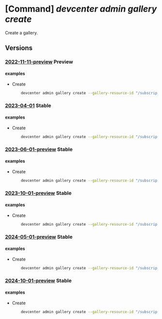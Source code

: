 # [Command] _devcenter admin gallery create_

Create a gallery.

## Versions

### [2022-11-11-preview](/Resources/mgmt-plane/L3N1YnNjcmlwdGlvbnMve30vcmVzb3VyY2Vncm91cHMve30vcHJvdmlkZXJzL21pY3Jvc29mdC5kZXZjZW50ZXIvZGV2Y2VudGVycy97fS9nYWxsZXJpZXMve30=/2022-11-11-preview.xml) **Preview**

<!-- mgmt-plane /subscriptions/{}/resourcegroups/{}/providers/microsoft.devcenter/devcenters/{}/galleries/{} 2022-11-11-preview -->

#### examples

- Create
    ```bash
        devcenter admin gallery create --gallery-resource-id "/subscriptions/{subscriptionId}/resourceGroups/rg1/providers/Microsoft.Compute/galleries/{galleryName}" --dev-center-name "Contoso" --name "{galleryName}" --resource-group "rg1"
    ```

### [2023-04-01](/Resources/mgmt-plane/L3N1YnNjcmlwdGlvbnMve30vcmVzb3VyY2Vncm91cHMve30vcHJvdmlkZXJzL21pY3Jvc29mdC5kZXZjZW50ZXIvZGV2Y2VudGVycy97fS9nYWxsZXJpZXMve30=/2023-04-01.xml) **Stable**

<!-- mgmt-plane /subscriptions/{}/resourcegroups/{}/providers/microsoft.devcenter/devcenters/{}/galleries/{} 2023-04-01 -->

#### examples

- Create
    ```bash
        devcenter admin gallery create --gallery-resource-id "/subscriptions/0ac520ee-14c0-480f-b6c9-0a90c58ffff/resourceGroups/rg1/providers/Microsoft.Compute/galleries/StandardGallery" --dev-center-name "Contoso" --name "StandardGallery" --resource-group "rg1"
    ```

### [2023-06-01-preview](/Resources/mgmt-plane/L3N1YnNjcmlwdGlvbnMve30vcmVzb3VyY2Vncm91cHMve30vcHJvdmlkZXJzL21pY3Jvc29mdC5kZXZjZW50ZXIvZGV2Y2VudGVycy97fS9nYWxsZXJpZXMve30=/2023-06-01-preview.xml) **Stable**

<!-- mgmt-plane /subscriptions/{}/resourcegroups/{}/providers/microsoft.devcenter/devcenters/{}/galleries/{} 2023-06-01-preview -->

#### examples

- Create
    ```bash
        devcenter admin gallery create --gallery-resource-id "/subscriptions/0ac520ee-14c0-480f-b6c9-0a90c58ffff/resourceGroups/rg1/providers/Microsoft.Compute/galleries/StandardGallery" --dev-center-name "Contoso" --name "StandardGallery" --resource-group "rg1"
    ```

### [2023-10-01-preview](/Resources/mgmt-plane/L3N1YnNjcmlwdGlvbnMve30vcmVzb3VyY2Vncm91cHMve30vcHJvdmlkZXJzL21pY3Jvc29mdC5kZXZjZW50ZXIvZGV2Y2VudGVycy97fS9nYWxsZXJpZXMve30=/2023-10-01-preview.xml) **Stable**

<!-- mgmt-plane /subscriptions/{}/resourcegroups/{}/providers/microsoft.devcenter/devcenters/{}/galleries/{} 2023-10-01-preview -->

#### examples

- Create
    ```bash
        devcenter admin gallery create --gallery-resource-id "/subscriptions/0ac520ee-14c0-480f-b6c9-0a90c58ffff/resourceGroups/rg1/providers/Microsoft.Compute/galleries/StandardGallery" --dev-center-name "Contoso" --name "StandardGallery" --resource-group "rg1"
    ```

### [2024-05-01-preview](/Resources/mgmt-plane/L3N1YnNjcmlwdGlvbnMve30vcmVzb3VyY2Vncm91cHMve30vcHJvdmlkZXJzL21pY3Jvc29mdC5kZXZjZW50ZXIvZGV2Y2VudGVycy97fS9nYWxsZXJpZXMve30=/2024-05-01-preview.xml) **Stable**

<!-- mgmt-plane /subscriptions/{}/resourcegroups/{}/providers/microsoft.devcenter/devcenters/{}/galleries/{} 2024-05-01-preview -->

#### examples

- Create
    ```bash
        devcenter admin gallery create --gallery-resource-id "/subscriptions/0ac520ee-14c0-480f-b6c9-0a90c58ffff/resourceGroups/rg1/providers/Microsoft.Compute/galleries/StandardGallery" --dev-center-name "Contoso" --name "StandardGallery" --resource-group "rg1"
    ```

### [2024-10-01-preview](/Resources/mgmt-plane/L3N1YnNjcmlwdGlvbnMve30vcmVzb3VyY2Vncm91cHMve30vcHJvdmlkZXJzL21pY3Jvc29mdC5kZXZjZW50ZXIvZGV2Y2VudGVycy97fS9nYWxsZXJpZXMve30=/2024-10-01-preview.xml) **Stable**

<!-- mgmt-plane /subscriptions/{}/resourcegroups/{}/providers/microsoft.devcenter/devcenters/{}/galleries/{} 2024-10-01-preview -->

#### examples

- Create
    ```bash
        devcenter admin gallery create --gallery-resource-id "/subscriptions/0ac520ee-14c0-480f-b6c9-0a90c58ffff/resourceGroups/rg1/providers/Microsoft.Compute/galleries/StandardGallery" --dev-center-name "Contoso" --name "StandardGallery" --resource-group "rg1"
    ```
